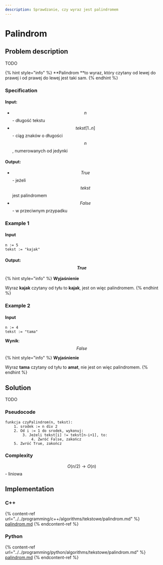 ```yaml
---
description: Sprawdzanie, czy wyraz jest palindromem
---
```


# Palindrom

## Problem description

TODO

{% hint style="info" %}
**Palindrom **to wyraz, który czytany od lewej do prawej i od prawej do lewej jest taki sam.
{% endhint %}

### Specification

#### Input:

* $$n$$ - długość tekstu
* $$tekst[1..n]$$ - ciąg znaków o długości $$n$$, numerowanych od jedynki 

#### Output:

* $$True$$ - jeżeli $$tekst$$ jest palindromem
* $$False$$ - w przeciwnym przypadku

### Example 1

#### Input

```
n := 5
tekst := "kajak"
```

#### Output: $$True$$ 

{% hint style="info" %}
**Wyjaśnienie**

Wyraz **kajak** czytany od tyłu to **kajak**, jest on więc palindromem.
{% endhint %}

### Example 2

#### Input

```
n := 4
tekst := "tama"
```

**Wynik**: $$False$$ 

{% hint style="info" %}
**Wyjaśnienie**

Wyraz **tama** czytany od tyłu to **amat**, nie jest on więc palindromem.
{% endhint %}

## Solution

TODO

### Pseudocode

```
funkcja czyPalindrom(n, tekst):
    1. srodek := n div 2
    2. Od i := 1 do srodek, wykonuj:
        3. Jeżeli tekst[i] != tekst[n-i+1], to:
            4. Zwróć False, zakończ
    5. Zwróć True, zakończ
```

### Complexity

$$O(n/2)\to O(n)$$ - liniowa 

## Implementation

### C++

{% content-ref url="../../programming/c++/algorithms/tekstowe/palindrom.md" %}
[palindrom.md](../../programming/c++/algorithms/tekstowe/palindrom.md)
{% endcontent-ref %}

### Python

{% content-ref url="../../programming/python/algorithms/tekstowe/palindrom.md" %}
[palindrom.md](../../programming/python/algorithms/tekstowe/palindrom.md)
{% endcontent-ref %}

